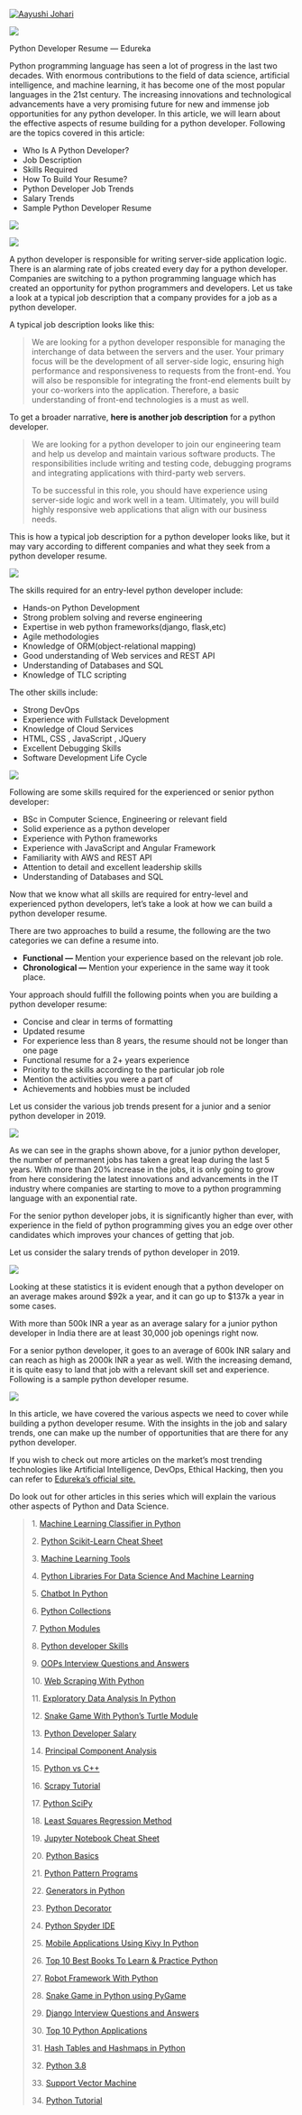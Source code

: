 [![Aayushi Johari](https://miro.medium.com/fit/c/96/96/0*qi14KVra23cQqJzE)](https://medium.com/@aayushijohari?source=post_page-----ded7799b4389--------------------------------)

![](https://miro.medium.com/max/1280/1*uRUgB0FNoGlDZQfW6xDrkg.png)

Python Developer Resume — Edureka

Python programming language has seen a lot of progress in the last two decades. With enormous contributions to the field of data science, artificial intelligence, and machine learning, it has become one of the most popular languages in the 21st century. The increasing innovations and technological advancements have a very promising future for new and immense job opportunities for any python developer. In this article, we will learn about the effective aspects of resume building for a python developer. Following are the topics covered in this article:

- Who Is A Python Developer?
- Job Description
- Skills Required
- How To Build Your Resume?
- Python Developer Job Trends
- Salary Trends
- Sample Python Developer Resume

![](https://miro.medium.com/max/60/1*wStSjDHA7CyYCHhRgF8J8w.png?q=20)

![](https://miro.medium.com/max/1400/1*wStSjDHA7CyYCHhRgF8J8w.png)

A python developer is responsible for writing server-side application logic. There is an alarming rate of jobs created every day for a python developer. Companies are switching to a python programming language which has created an opportunity for python programmers and developers. Let us take a look at a typical job description that a company provides for a job as a python developer.

A typical job description looks like this:

> We are looking for a python developer responsible for managing the interchange of data between the servers and the user. Your primary focus will be the development of all server-side logic, ensuring high performance and responsiveness to requests from the front-end. You will also be responsible for integrating the front-end elements built by your co-workers into the application. Therefore, a basic understanding of front-end technologies is a must as well.

To get a broader narrative, **here is another job description** for a python developer.

> We are looking for a python developer to join our engineering team and help us develop and maintain various software products. The responsibilities include writing and testing code, debugging programs and integrating applications with third-party web servers.
>
> To be successful in this role, you should have experience using server-side logic and work well in a team. Ultimately, you will build highly responsive web applications that align with our business needs.

This is how a typical job description for a python developer looks like, but it may vary according to different companies and what they seek from a python developer resume.

![](https://miro.medium.com/max/1400/1*maM9CldcuLlH55xTwLeOpw.png)

The skills required for an entry-level python developer include:

- Hands-on Python Development
- Strong problem solving and reverse engineering
- Expertise in web python frameworks(django, flask,etc)
- Agile methodologies
- Knowledge of ORM(object-relational mapping)
- Good understanding of Web services and REST API
- Understanding of Databases and SQL
- Knowledge of TLC scripting

The other skills include:

- Strong DevOps
- Experience with Fullstack Development
- Knowledge of Cloud Services
- HTML, CSS , JavaScript , JQuery
- Excellent Debugging Skills
- Software Development Life Cycle

![](https://miro.medium.com/max/1400/1*mGnluICJa3e_bAwCqUPaew.png)

Following are some skills required for the experienced or senior python developer:

- BSc in Computer Science, Engineering or relevant field
- Solid experience as a python developer
- Experience with Python frameworks
- Experience with JavaScript and Angular Framework
- Familiarity with AWS and REST API
- Attention to detail and excellent leadership skills
- Understanding of Databases and SQL

Now that we know what all skills are required for entry-level and experienced python developers, let’s take a look at how we can build a python developer resume.

There are two approaches to build a resume, the following are the two categories we can define a resume into.

- **Functional —** Mention your experience based on the relevant job role.
- **Chronological —** Mention your experience in the same way it took place.

Your approach should fulfill the following points when you are building a python developer resume:

- Concise and clear in terms of formatting
- Updated resume
- For experience less than 8 years, the resume should not be longer than one page
- Functional resume for a 2+ years experience
- Priority to the skills according to the particular job role
- Mention the activities you were a part of
- Achievements and hobbies must be included

Let us consider the various job trends present for a junior and a senior python developer in 2019.

![](https://miro.medium.com/max/1282/1*RS79nm8t517fwq8zrtz65A.png)

As we can see in the graphs shown above, for a junior python developer, the number of permanent jobs has taken a great leap during the last 5 years. With more than 20% increase in the jobs, it is only going to grow from here considering the latest innovations and advancements in the IT industry where companies are starting to move to a python programming language with an exponential rate.

For the senior python developer jobs, it is significantly higher than ever, with experience in the field of python programming gives you an edge over other candidates which improves your chances of getting that job.

Let us consider the salary trends of python developer in 2019.

![](https://miro.medium.com/max/1344/1*i3vWyax44vQ1yj2UtjkANA.png)

Looking at these statistics it is evident enough that a python developer on an average makes around $92k a year, and it can go up to $137k a year in some cases.

With more than 500k INR a year as an average salary for a junior python developer in India there are at least 30,000 job openings right now.

For a senior python developer, it goes to an average of 600k INR salary and can reach as high as 2000k INR a year as well. With the increasing demand, it is quite easy to land that job with a relevant skill set and experience. Following is a sample python developer resume.

![](https://miro.medium.com/max/1088/1*X-cvt2nwkjwQ-5W_1-xNaA.png)

In this article, we have covered the various aspects we need to cover while building a python developer resume. With the insights in the job and salary trends, one can make up the number of opportunities that are there for any python developer.

If you wish to check out more articles on the market’s most trending technologies like Artificial Intelligence, DevOps, Ethical Hacking, then you can refer to [Edureka’s official site.](https://www.edureka.co/blog/?utm_source=medium&utm_medium=content-link&utm_campaign=python-developer-resume)

Do look out for other articles in this series which will explain the various other aspects of Python and Data Science.

> 1\. [Machine Learning Classifier in Python](https://medium.com/edureka/machine-learning-classifier-c02fbd8400c9)
>
> 2\. [Python Scikit-Learn Cheat Sheet](https://medium.com/edureka/python-scikit-learn-cheat-sheet-9786382be9f5)
>
> 3\. [Machine Learning Tools](https://medium.com/edureka/python-libraries-for-data-science-and-machine-learning-1c502744f277)
>
> 4\. [Python Libraries For Data Science And Machine Learning](https://medium.com/edureka/python-libraries-for-data-science-and-machine-learning-1c502744f277)
>
> 5\. [Chatbot In Python](https://medium.com/edureka/how-to-make-a-chatbot-in-python-b68fd390b219)
>
> 6\. [Python Collections](https://medium.com/edureka/collections-in-python-d0bc0ed8d938)
>
> 7\. [Python Modules](https://medium.com/edureka/python-modules-abb0145a5963)
>
> 8\. [Python developer Skills](https://medium.com/edureka/python-developer-skills-371583a69be1)
>
> 9\. [OOPs Interview Questions and Answers](https://medium.com/edureka/oops-interview-questions-621fc922cdf4)
>
> 10\. [Web Scraping With Python](https://medium.com/edureka/web-scraping-with-python-d9e6506007bf)
>
> 11\. [Exploratory Data Analysis In Python](https://medium.com/edureka/exploratory-data-analysis-in-python-3ee69362a46e)
>
> 12\. [Snake Game With Python’s Turtle Module](https://medium.com/edureka/python-turtle-module-361816449390)
>
> 13\. [Python Developer Salary](https://medium.com/edureka/python-developer-salary-ba2eff6a502e)
>
> 14. [Principal Component Analysis](https://medium.com/edureka/principal-component-analysis-69d7a4babc96)
>
> 15\. [Python vs C++](https://medium.com/edureka/python-vs-cpp-c3ffbea01eec)
>
> 16\. [Scrapy Tutorial](https://medium.com/edureka/scrapy-tutorial-5584517658fb)
>
> 17\. [Python SciPy](https://medium.com/edureka/scipy-tutorial-38723361ba4b)
>
> 18\. [Least Squares Regression Method](https://medium.com/edureka/least-square-regression-40b59cca8ea7)
>
> 19\. [Jupyter Notebook Cheat Sheet](https://medium.com/edureka/jupyter-notebook-cheat-sheet-88f60d1aca7)
>
> 20\. [Python Basics](https://medium.com/edureka/python-basics-f371d7fc0054)
>
> 21\. [Python Pattern Programs](https://medium.com/edureka/python-pattern-programs-75e1e764a42f)
>
> 22\. [Generators in Python](https://medium.com/edureka/generators-in-python-258f21e3d3ff)
>
> 23\. [Python Decorator](https://medium.com/edureka/python-decorator-tutorial-bf7b21278564)
>
> 24. [Python Spyder IDE](https://medium.com/edureka/spyder-ide-2a91caac4e46)
>
> 25\. [Mobile Applications Using Kivy In Python](https://medium.com/edureka/kivy-tutorial-9a0f02fe53f5)
>
> 26\. [Top 10 Best Books To Learn & Practice Python](https://medium.com/edureka/best-books-for-python-11137561beb7)
>
> 27\. [Robot Framework With Python](https://medium.com/edureka/robot-framework-tutorial-f8a75ab23cfd)
>
> 28\. [Snake Game in Python using PyGame](https://medium.com/edureka/snake-game-with-pygame-497f1683eeaa)
>
> 29\. [Django Interview Questions and Answers](https://medium.com/edureka/django-interview-questions-a4df7bfeb7e8)
>
> 30\. [Top 10 Python Applications](https://medium.com/edureka/python-applications-18b780d64f3b)
>
> 31\. [Hash Tables and Hashmaps in Python](https://medium.com/edureka/hash-tables-and-hashmaps-in-python-3bd7fc1b00b4)
>
> 32\. [Python 3.8](https://medium.com/edureka/whats-new-python-3-8-7d52cda747b)
>
> 33\. [Support Vector Machine](https://medium.com/edureka/support-vector-machine-in-python-539dca55c26a)
>
> 34\. [Python Tutorial](https://medium.com/edureka/python-tutorial-be1b3d015745)
